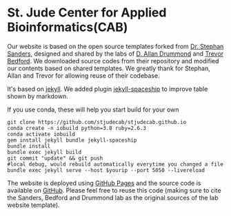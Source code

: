 # St. Jude Center for Applied Bioinformatics(CAB)

Our website is based on the open source templates forked from [Dr. Stephan Sanders](https://github.com/sanderslab/sanderslab.github.io), designed and shared by the labs of [D. Allan Drummond](http://www.allanlab.org/aboutwebsite.html) and [Trevor Bedford](http://bedford.io/misc/about/). We downloaded source codes from their repository and modified our contents based on shared templates. We greatly thank for Stephan, Allan and Trevor for allowing reuse of their codebase.

It's based on [jekyll](https://jekyllrb.com).
We added plugin [jekyll-spaceship](https://github.com/jeffreytse/jekyll-spaceship) to improve table shown by markdown.

If you use conda, these will help you start build for your own
```
git clone https://github.com/stjudecab/stjudecab.github.io
conda create -n iobuild python=3.8 ruby=2.6.3
conda activate iobuild
gem install jekyll bundle jekyll-spaceship
bundle install
bundle exec jekyll build
git commit "update" && git push
#local debug, would rebuild automatically everytime you changed a file
bundle exec jekyll serve --host $yourip --port 5050 --livereload
```

The website is deployed using [GitHub Pages](https://stjudecab.github.io) and the source code is available on [GitHub](https://github.com/stjudecab/stjudecab.github.io). Please feel free to reuse this code (making sure to cite the Sanders, Bedford and Drummond lab as the original sources of the lab website template).
